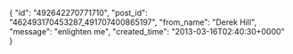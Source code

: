  {
   "id": "492642270771710",
   "post_id": "462493170453287_491707400865197",
   "from_name": "Derek Hill",
   "message": "enlighten me",
   "created_time": "2013-03-16T02:40:30+0000"
 }
